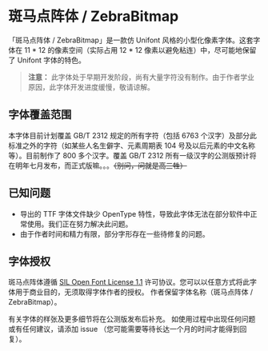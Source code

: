 # 斑马点阵体 / ZebraBitmap
「斑马点阵体 / ZebraBitmap」是一款仿 Unifont 风格的小型化像素字体。这套字体在 11 * 12 的像素空间（实际占用 12 * 12 像素以避免粘连）中，尽可能地保留了 Unifont 字体的特色。
> **注意：** 此字体处于早期开发阶段，尚有大量字符没有制作。由于作者学业原因，此字体开发进度缓慢，敬请谅解。

## 字体覆盖范围
本字体目前计划覆盖 GB/T 2312 规定的所有字符（包括 6763 个汉字）及部分此标准之外的字符（如某些人名生僻字、元素周期表 104 号及以后元素的中文名称等）。目前制作了 800 多个汉字。覆盖 GB/T 2312 所有一级汉字的公测版预计将在明年七月发布，而正式版嘛。。。~~（别问，问就是高三牲）~~
## 已知问题
 - 导出的 TTF 字体文件缺少 OpenType 特性，导致此字体无法在部分软件中正常使用。我们正在努力解决此问题。
 - 由于作者时间和精力有限，部分字形存在一些待修复的问题。
 ## 字体授权
斑马点阵体遵循 [SIL Open Font License 1.1](https://scripts.sil.org/OFL) 许可协议。您可以以任意方式将此字体用于商业目的，无须取得字体作者的授权。
作者保留字体名称（斑马点阵体 / ZebraBitmap）。

有关字体的样张及更多细节将在公测版发布后补充。
如使用过程中出现任何问题或有任何建议，请添加 issue （您可能需要等待长达一个月的时间才能得到回复）。
